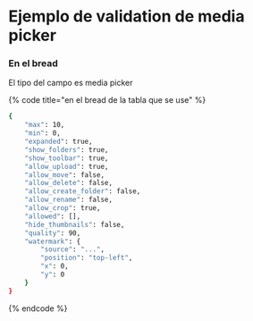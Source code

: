 # Ejemplo de validation de media picker

### En el bread 

El tipo del campo es media picker

{% code title="en el bread de la tabla que se use" %}
```bash
{
    "max": 10,
    "min": 0,
    "expanded": true,
    "show_folders": true,
    "show_toolbar": true,
    "allow_upload": true,
    "allow_move": false,
    "allow_delete": false,
    "allow_create_folder": false,
    "allow_rename": false,
    "allow_crop": true,
    "allowed": [],
    "hide_thumbnails": false,
    "quality": 90,
    "watermark": {
        "source": "...",
        "position": "top-left",
        "x": 0,
        "y": 0
    }
}
```
{% endcode %}



